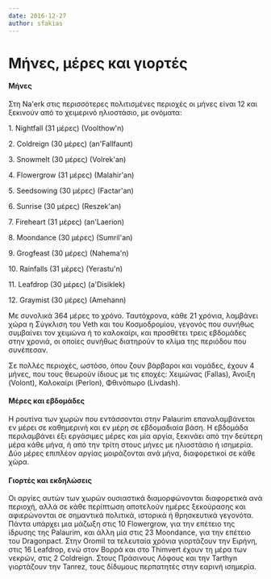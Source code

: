 ```yaml
---
date: 2016-12-27
author: sfakias
---
```

# Μήνες, μέρες και γιορτές

####  Μήνες

Στη Na'erk στις περισσότερες πολιτισμένες περιοχές οι μήνες είναι 12 και
ξεκινούν από το χειμερινό ηλιοστάσιο, με ονόματα:



1\. Nightfall (31 μέρες) (Voolthow'n)

2\. Coldreign (30 μέρες) (an'Fallfaunt)

3\. Snowmelt (30 μέρες) (Volrek'an)

4\. Flowergrow (31 μέρες) (Malahir'an)

5\. Seedsowing (30 μέρες) (Factar'an)

6\. Sunrise (30 μέρες) (Reszek'an)

7\. Fireheart (31 μέρες) (an'Laerion)

8\. Moondance (30 μέρες) (Sumril'an)

9\. Grogfeast (30 μέρες) (Nahema'n)

10\. Rainfalls (31 μέρες) (Yerastu'n)

11\. Leafdrop (30 μέρες) (a'Disiklek)

12\. Graymist (30 μέρες) (Amehann)



Με συνολικά 364 μέρες το χρόνο. Ταυτόχρονα, κάθε 21 χρόνια, λαμβάνει χώρα η
Σύγκλιση του Veth και του Κοσμοδρομίου, γεγονός που συνήθως συμβαίνει  τον
χειμώνα ή το καλοκαίρι, και προσθέτει τρεις εβδομάδες στην χρονιά, οι οποίες
συνήθως διατηρούν το κλίμα της περιόδου που συνέπεσαν.



Σε πολλές περιοχές, ωστόσο, όπου ζουν βάρβαροι και νομάδες, έχουν 4 μήνες, που
τους θεωρούν ίδιους με τις εποχές: Χειμώνας (Fallas), Άνοιξη (Volont),
Καλοκαίρι (Perlon), Φθινόπωρο (Livdash).



####  Μέρες και εβδομάδες

Η ρουτίνα των χωρών που εντάσσονται στην Palaurim επαναλαμβάνεται εν μέρει σε
καθημερινή και εν μέρη σε εβδομαδιαία βάση. Η εβδομάδα περιλαμβάνει έξι
εργάσιμες μέρες και μία αργία, ξεκινάει από την δεύτερη μέρα κάθε μήνα, ή από
την τρίτη στους μήνες με ηλιοστάσιο ή ισημερία. Δύο μέρες επιπλέον αργίας
μοιράζονται ανά μήνα, διαφορετικοί σε κάθε χώρα.  


####  Γιορτές και εκδηλώσεις

Οι αργίες αυτών των χωρών ουσιαστικά διαμορφώνονται διαφορετικά ανά περιοχή,
αλλά σε κάθε περίπτωση αποτελούν ημέρες ξεκούρασης και αφιερώνονται σε
σημαντικά πολιτικά, ιστορικά ή θρησκευτικά γεγονότα. Πάντα υπάρχει μια μάζωξη
στις 10 Flowergrow, για την επέτειο της ίδρυσης της Palaurim, και άλλη μία
στις 23 Moondance, για την επέτειο του Dragonpact. Στην Oromil τα τελευταία
χρόνια γιορτάζουν την Ειρήνη, στις 16 Leafdrop, ενώ στον Βορρά και στο
Thimvert έχουν τη μέρα των νεκρών, στις 2 Coldreign. Στους Πράσινους Λόφους
και την Tarthyn γιορτάζουν την Tanrez, τους δίδυμους περπατητές στην εαρινή
ισημερία.

